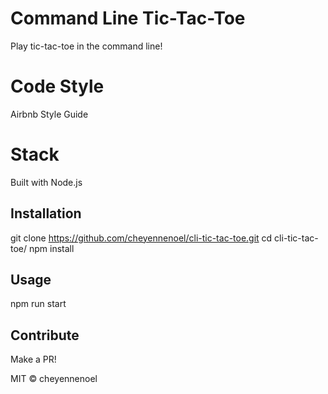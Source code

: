 # Command Line Tic-Tac-Toe
Play tic-tac-toe in the command line!

# Code Style
Airbnb Style Guide

# Stack
Built with Node.js

## Installation
git clone https://github.com/cheyennenoel/cli-tic-tac-toe.git
cd cli-tic-tac-toe/
npm install

## Usage
npm run start

## Contribute
Make a PR!

MIT © cheyennenoel
